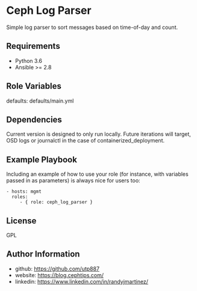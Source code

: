 Ceph Log Parser
===============

Simple log parser to sort messages based on time-of-day and count.

Requirements
------------

 - Python 3.6
 - Ansible >= 2.8

Role Variables
--------------

defaults: defaults/main.yml

Dependencies
------------

Current version is designed to only run locally. Future iterations will target, OSD logs or journalctl in the case of containerized_deployment.

Example Playbook
----------------

Including an example of how to use your role (for instance, with variables passed in as parameters) is always nice for users too:

    - hosts: mgmt
      roles:
         - { role: ceph_log_parser }

License
-------

GPL

Author Information
------------------

 - github: https://github.com/utp887
 - website: https://blog.cephtips.com/
 - linkedin: https://www.linkedin.com/in/randyjmartinez/
